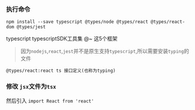 ### 执行命令  
```
npm install --save typescript @types/node @types/react @types/react-dom @types/jest   
```  
typescript typescriptSDK工具集
@~ 这5个框架  
>因为`nodejs`,`react`,`jest`并不是原生支持`typescript`,所以需要安装`typing`的文件  

`@types/react:react ts 接口定义(也称为typing)`  

### 修改 `jsx`文件为`tsx`  
然后引入 `import React from 'react'`